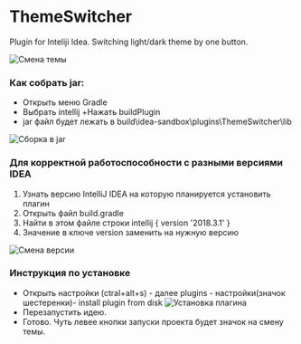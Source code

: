 # ThemeSwitcher
Plugin for Inteliji Idea. Switching light/dark theme by one button.

![Смена темы](https://github.com/StalnoyKapibar/ThemeSwitcher/raw/Screenshots/ThemeSwitcher.gif)

### Как собрать jar:
+ Открыть меню Gradle
+ Выбрать intellij
 +Нажать buildPlugin
+ jar файл будет лежать в build\idea-sandbox\plugins\ThemeSwitcher\lib

![Сборка в jar](https://github.com/StalnoyKapibar/ThemeSwitcher/raw/Screenshots/buildJar.png)

### Для корректной работоспособности с разными версиями IDEA

1. Узнать версию IntelliJ IDEA на которую планируется установить плагин
2. Открыть файл build.gradle
3. Найти в этом файле строки
intellij {
    version '2018.3.1'
}
4. Значение в ключе version заменить на нужную версию

![Смена версии](https://github.com/StalnoyKapibar/ThemeSwitcher/raw/Screenshots/build.png)


### Инструкция по установке
+ Открыть настройки (ctral+alt+s) - далее plugins - настройки(значок шестеренки)- install plugin from disk
![Установка плагина](https://github.com/StalnoyKapibar/ThemeSwitcher/raw/Screenshots/install1.png)
+ Перезапустить идею.
+ Готово. Чуть левее кнопки запуски проекта будет значок на смену темы.

